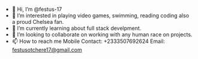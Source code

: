 - 👋 Hi, I’m @festus-17
- 👀 I’m interested in playing video games, swimming, reading coding also a proud Chelsea fan. 
- 🌱 I’m currently learning about full stack develpment.
- 💞️ I’m looking to collaborate on working with any human race on projects.
- 📫 How to reach me Mobile Contact: +2333507692624 Email: festusotchere17@gmail.com

<!---
festus-17/festus-17 is a ✨ special ✨ repository because its `README.md` (this file) appears on your GitHub profile.
You can click the Preview link to take a look at your changes.
--->
